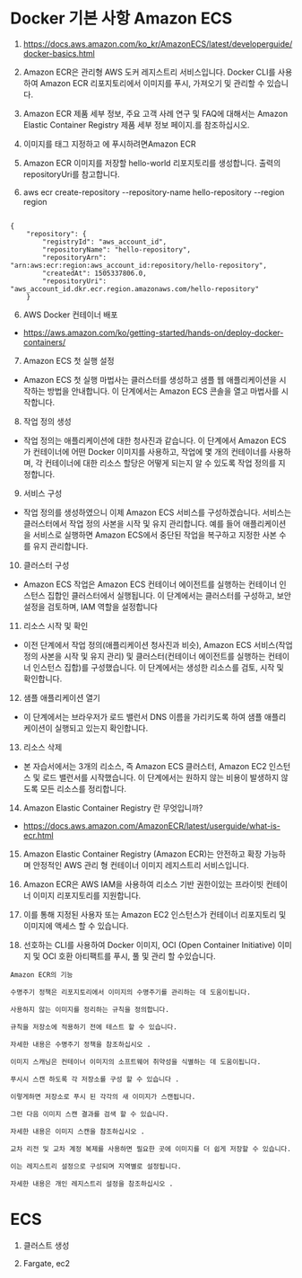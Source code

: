 # Docker 기본 사항 Amazon ECS

1. https://docs.aws.amazon.com/ko_kr/AmazonECS/latest/developerguide/docker-basics.html

2. Amazon ECR은 관리형 AWS 도커 레지스트리 서비스입니다. Docker CLI를 사용하여 Amazon ECR 리포지토리에서 이미지를 푸시, 가져오기 및 관리할 수 있습니다. 

3. Amazon ECR 제품 세부 정보, 주요 고객 사례 연구 및 FAQ에 대해서는 Amazon Elastic Container Registry 제품 세부 정보 페이지.를 참조하십시오.

4. 이미지를 태그 지정하고 에 푸시하려면Amazon ECR

5. Amazon ECR 이미지를 저장할 hello-world 리포지토리를 생성합니다. 출력의 repositoryUri를 참고합니다.

6. aws ecr create-repository --repository-name hello-repository --region region

```

{
    "repository": {
        "registryId": "aws_account_id",
        "repositoryName": "hello-repository",
        "repositoryArn": "arn:aws:ecr:region:aws_account_id:repository/hello-repository",
        "createdAt": 1505337806.0,
        "repositoryUri": "aws_account_id.dkr.ecr.region.amazonaws.com/hello-repository"
    }

```



6. AWS Docker 컨테이너 배포 

- https://aws.amazon.com/ko/getting-started/hands-on/deploy-docker-containers/



7. Amazon ECS 첫 실행 설정

- Amazon ECS 첫 실행 마법사는 클러스터를 생성하고 샘플 웹 애플리케이션을 시작하는 방법을 안내합니다. 이 단계에서는 Amazon ECS 콘솔을 열고 마법사를 시작합니다.

8. 작업 정의 생성

- 작업 정의는 애플리케이션에 대한 청사진과 같습니다. 이 단계에서 Amazon ECS가 컨테이너에 어떤 Docker 이미지를 사용하고, 작업에 몇 개의 컨테이너를 사용하며, 각 컨테이너에 대한 리소스 할당은 어떻게 되는지 알 수 있도록 작업 정의를 지정합니다.

9. 서비스 구성

- 작업 정의를 생성하였으니 이제 Amazon ECS 서비스를 구성하겠습니다. 서비스는 클러스터에서 작업 정의 사본을 시작 및 유지 관리합니다. 예를 들어 애플리케이션을 서비스로 실행하면 Amazon ECS에서 중단된 작업을 복구하고 지정한 사본 수를 유지 관리합니다.

10. 클러스터 구성

- Amazon ECS 작업은 Amazon ECS 컨테이너 에이전트를 실행하는 컨테이너 인스턴스 집합인 클러스터에서 실행됩니다. 이 단계에서는 클러스터를 구성하고, 보안 설정을 검토하며, IAM 역할을 설정합니다

11. 리소스 시작 및 확인

- 이전 단계에서 작업 정의(애플리케이션 청사진과 비슷), Amazon ECS 서비스(작업 정의 사본을 시작 및 유지 관리) 및 클러스터(컨테이너 에이전트를 실행하는 컨테이너 인스턴스 집합)를 구성했습니다. 이 단계에서는 생성한 리소스를 검토, 시작 및 확인합니다.

12. 샘플 애플리케이션 열기

- 이 단계에서는 브라우저가 로드 밸런서 DNS 이름을 가리키도록 하여 샘플 애플리케이션이 실행되고 있는지 확인합니다.

13. 리소스 삭제

- 본 자습서에서는 3개의 리소스, 즉 Amazon ECS 클러스터, Amazon EC2 인스턴스 및 로드 밸런서를 시작했습니다. 이 단계에서는 원하지 않는 비용이 발생하지 않도록 모든 리소스를 정리합니다.

14. Amazon Elastic Container Registry 란 무엇입니까?

- https://docs.aws.amazon.com/AmazonECR/latest/userguide/what-is-ecr.html

15. Amazon Elastic Container Registry (Amazon ECR)는 안전하고 확장 가능하며 안정적인 AWS 관리 형 컨테이너 이미지 레지스트리 서비스입니다. 

16. Amazon ECR은 AWS IAM을 사용하여 리소스 기반 권한이있는 프라이빗 컨테이너 이미지 리포지토리를 지원합니다. 

17. 이를 통해 지정된 사용자 또는 Amazon EC2 인스턴스가 컨테이너 리포지토리 및 이미지에 액세스 할 수 있습니다.

18. 선호하는 CLI를 사용하여 Docker 이미지, OCI (Open Container Initiative) 이미지 및 OCI 호환 아티팩트를 푸시, 풀 및 관리 할 수 ​​있습니다.

```
Amazon ECR의 기능

수명주기 정책은 리포지토리에서 이미지의 수명주기를 관리하는 데 도움이됩니다. 

사용하지 않는 이미지를 정리하는 규칙을 정의합니다. 

규칙을 저장소에 적용하기 전에 테스트 할 수 있습니다. 

자세한 내용은 수명주기 정책을 참조하십시오 .

이미지 스캐닝은 컨테이너 이미지의 소프트웨어 취약성을 식별하는 데 도움이됩니다. 

푸시시 스캔 하도록 각 저장소를 구성 할 수 있습니다 . 

이렇게하면 저장소로 푸시 된 각각의 새 이미지가 스캔됩니다.

그런 다음 이미지 스캔 결과를 검색 할 수 있습니다. 

자세한 내용은 이미지 스캔을 참조하십시오 .

교차 리전 및 교차 계정 복제를 사용하면 필요한 곳에 이미지를 더 쉽게 저장할 수 있습니다. 

이는 레지스트리 설정으로 구성되며 지역별로 설정됩니다. 

자세한 내용은 개인 레지스트리 설정을 참조하십시오 .

```

# ECS

1. 클러스트 생성

2. Fargate, ec2